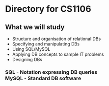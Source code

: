 # Directory for CS1106

## What we will study
- Structure and organisation of relational DBs
- Specifying and manipulating DBs
- Using SQL/MySQL
- Applying DB concepts to sample IT problems
- Designing DBs

<h3>SQL - Notation expressing DB queries<br/>
MySQL - Standard DB software</h3>
